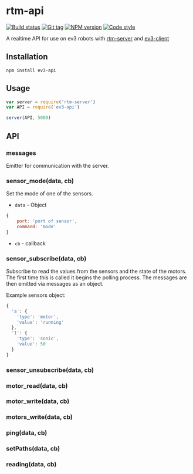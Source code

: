 # rtm-api

[![Build status][travis-image]][travis-url]
[![Git tag][git-image]][git-url]
[![NPM version][npm-image]][npm-url]
[![Code style][standard-image]][standard-url]

A realtime API for use on ev3 robots with [rtm-server](http://github.com/danleavitt0/rtm-server) and [ev3-client](http://github.com/ev3-js/ev3-client)
## Installation

```
npm install ev3-api
```
## Usage

```js
var server = require('rtm-server')
var API = require('ev3-api')

server(API, 5000)
```

## API

### messages
Emitter for communication with the server.

### sensor_mode(data, cb)
Set the mode of one of the sensors.

- `data` - Object
```js
{
    port: 'port of sensor',
    command: 'mode'
}
```
- `cb` - callback

### sensor_subscribe(data, cb)
Subscribe to read the values from the sensors and the state of the motors. The first time this is called it begins the polling process. The messages are then emitted via messages as an object.

Example sensors object:
```js
{
  'a': {
    'type': 'motor',
    'value': 'running'
  },
  '1': {
    'type': 'sonic',
    'value': 50
  }
}
```

### sensor_unsubscribe(data, cb)

### motor_read(data, cb)

### motor_write(data, cb)

### motors_write(data, cb)

### ping(data, cb)

### setPaths(data, cb)

### reading(data, cb)


[travis-image]: https://img.shields.io/travis/ev3-js/rtm-api.svg?style=flat
[travis-url]: https://travis-ci.org/ev3-js/rtm-api
[git-image]: https://img.shields.io/github/tag/ev3-js/rtm-api.svg?style=flat
[git-url]: https://github.com/ev3-js/rtm-api
[standard-image]: https://img.shields.io/badge/code%20style-standard-brightgreen.svg?style=flat
[standard-url]: https://github.com/feross/standard
[npm-image]: https://img.shields.io/npm/v/ev3-api.svg?style=flat
[npm-url]: https://npmjs.org/package/ev3-api
